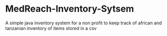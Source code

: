 # MedReach-Inventory-Sytsem
A simple java inventory system for a non profit to keep track of african and tanzanian inventory of items stored in a csv
